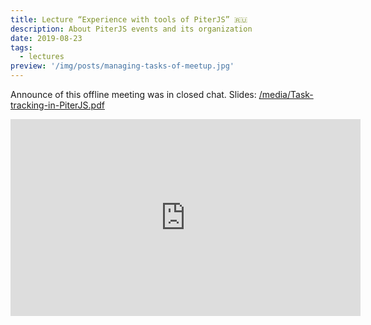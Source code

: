 ```yaml
---
title: Lecture “Experience with tools of PiterJS” 🇷🇺
description: About PiterJS events and its organization
date: 2019-08-23
tags:
  - lectures
preview: '/img/posts/managing-tasks-of-meetup.jpg'
---
```


Announce of this offline meeting was in closed chat.
Slides: [/media/Task-tracking-in-PiterJS.pdf](/media/Task-tracking-in-PiterJS.pdf)

<iframe width="560" height="315" src="https://www.youtube-nocookie.com/embed/AXloa9J_MOo" frameborder="0" allow="accelerometer; autoplay; clipboard-write; encrypted-media; gyroscope; picture-in-picture" allowfullscreen></iframe>

